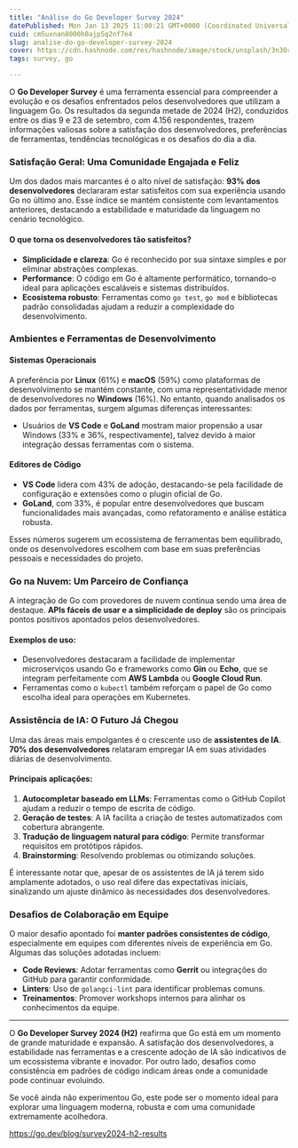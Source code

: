 ```yaml
---
title: "Análise do Go Developer Survey 2024"
datePublished: Mon Jan 13 2025 11:00:21 GMT+0000 (Coordinated Universal Time)
cuid: cm5uxnan8000h0ajp5q2nf7e4
slug: analise-do-go-developer-survey-2024
cover: https://cdn.hashnode.com/res/hashnode/image/stock/unsplash/3n3Or1UMnVQ/upload/1b838999c1d3500e08c22c789e8ed85d.jpeg
tags: survey, go

---
```


O **Go Developer Survey** é uma ferramenta essencial para compreender a evolução e os desafios enfrentados pelos desenvolvedores que utilizam a linguagem Go. Os resultados da segunda metade de 2024 (H2), conduzidos entre os dias 9 e 23 de setembro, com 4.156 respondentes, trazem informações valiosas sobre a satisfação dos desenvolvedores, preferências de ferramentas, tendências tecnológicas e os desafios do dia a dia.

### **Satisfação Geral: Uma Comunidade Engajada e Feliz**
Um dos dados mais marcantes é o alto nível de satisfação: **93% dos desenvolvedores** declararam estar satisfeitos com sua experiência usando Go no último ano. Esse índice se mantém consistente com levantamentos anteriores, destacando a estabilidade e maturidade da linguagem no cenário tecnológico.

#### **O que torna os desenvolvedores tão satisfeitos?**
- **Simplicidade e clareza**: Go é reconhecido por sua sintaxe simples e por eliminar abstrações complexas.
- **Performance**: O código em Go é altamente performático, tornando-o ideal para aplicações escaláveis e sistemas distribuídos.
- **Ecosistema robusto**: Ferramentas como `go test`, `go mod` e bibliotecas padrão consolidadas ajudam a reduzir a complexidade do desenvolvimento.

### **Ambientes e Ferramentas de Desenvolvimento**
#### **Sistemas Operacionais**
A preferência por **Linux** (61%) e **macOS** (59%) como plataformas de desenvolvimento se mantém constante, com uma representatividade menor de desenvolvedores no **Windows** (16%). No entanto, quando analisados os dados por ferramentas, surgem algumas diferenças interessantes:
- Usuários de **VS Code** e **GoLand** mostram maior propensão a usar Windows (33% e 36%, respectivamente), talvez devido à maior integração dessas ferramentas com o sistema.

#### **Editores de Código**
- **VS Code** lidera com 43% de adoção, destacando-se pela facilidade de configuração e extensões como o plugin oficial de Go.
- **GoLand**, com 33%, é popular entre desenvolvedores que buscam funcionalidades mais avançadas, como refatoramento e análise estática robusta.

Esses números sugerem um ecossistema de ferramentas bem equilibrado, onde os desenvolvedores escolhem com base em suas preferências pessoais e necessidades do projeto.

### **Go na Nuvem: Um Parceiro de Confiança**
A integração de Go com provedores de nuvem continua sendo uma área de destaque. **APIs fáceis de usar e a simplicidade de deploy** são os principais pontos positivos apontados pelos desenvolvedores.

#### **Exemplos de uso:**
- Desenvolvedores destacaram a facilidade de implementar microserviços usando Go e frameworks como **Gin** ou **Echo**, que se integram perfeitamente com **AWS Lambda** ou **Google Cloud Run**.
- Ferramentas como o `kubectl` também reforçam o papel de Go como escolha ideal para operações em Kubernetes.

### **Assistência de IA: O Futuro Já Chegou**
Uma das áreas mais empolgantes é o crescente uso de **assistentes de IA**. **70% dos desenvolvedores** relataram empregar IA em suas atividades diárias de desenvolvimento.

#### **Principais aplicações:**
1. **Autocompletar baseado em LLMs**: Ferramentas como o GitHub Copilot ajudam a reduzir o tempo de escrita de código.
2. **Geração de testes**: A IA facilita a criação de testes automatizados com cobertura abrangente.
3. **Tradução de linguagem natural para código**: Permite transformar requisitos em protótipos rápidos.
4. **Brainstorming**: Resolvendo problemas ou otimizando soluções.

É interessante notar que, apesar de os assistentes de IA já terem sido amplamente adotados, o uso real difere das expectativas iniciais, sinalizando um ajuste dinâmico às necessidades dos desenvolvedores.

### **Desafios de Colaboração em Equipe**
O maior desafio apontado foi **manter padrões consistentes de código**, especialmente em equipes com diferentes níveis de experiência em Go. Algumas das soluções adotadas incluem:
- **Code Reviews**: Adotar ferramentas como **Gerrit** ou integrações do GitHub para garantir conformidade.
- **Linters**: Uso de `golangci-lint` para identificar problemas comuns.
- **Treinamentos**: Promover workshops internos para alinhar os conhecimentos da equipe.

---

O **Go Developer Survey 2024 (H2)** reafirma que Go está em um momento de grande maturidade e expansão. A satisfação dos desenvolvedores, a estabilidade nas ferramentas e a crescente adoção de IA são indicativos de um ecossistema vibrante e inovador. Por outro lado, desafios como consistência em padrões de código indicam áreas onde a comunidade pode continuar evoluindo.

Se você ainda não experimentou Go, este pode ser o momento ideal para explorar uma linguagem moderna, robusta e com uma comunidade extremamente acolhedora.

https://go.dev/blog/survey2024-h2-results

